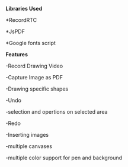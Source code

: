 **Libraries Used**

  *RecordRTC

  *JsPDF

  *Google fonts script

**Features**

  -Record Drawing Video

  -Capture Image as PDF

  -Drawing specific shapes

  -Undo
  
  -selection and opertions on selected area

  -Redo

  -Inserting images

  -multiple canvases

  -multiple color support for pen and background
